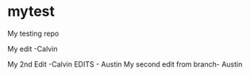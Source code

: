 # mytest
My testing repo


My edit -Calvin

My 2nd Edit -Calvin
EDITS - Austin
My second edit from branch- Austin
